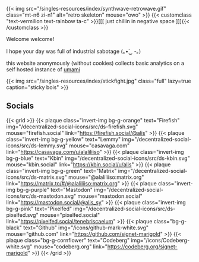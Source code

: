 ---
---
{{< img src="/singles-resources/index/synthwave-retrowave.gif" class="mt-n6 zi-n1" alt="retro skeleton" mouse="owo" >}}
{{< customclass "text-vermilion text-rainbow ta-c" >}}[[[ just chillin in negative space ]]]{{< /customclass >}}

Welcome welcome!

I hope your day was full of industrial sabotage (｡•̀‿ -｡)

this website anonymously (without cookies) collects basic analytics on a self hosted instance of [umami](https://umami.is/)

{{< img src="/singles-resources/index/stickfight.jpg" class="full" lazy=true caption="sticky bois" >}}

## Socials
{{< grid >}}
{{< plaque class="invert-img bg-g-orange" text="Firefish" img="/decentralized-social-icons/src/ds-firefish.svg" mouse="firefish.social" link="https://firefish.social/@alis" >}}
{{< plaque class="invert-img bg-g-yellow" text="Lemmy"    img="/decentralized-social-icons/src/ds-lemmy.svg"    mouse="casavaga.com"    link="https://casavaga.com/u/alaliliiso" >}}
{{< plaque class="invert-img bg-g-blue"   text="Kbin"     img="/decentralized-social-icons/src/ds-kbin.svg"     mouse="kbin.social"     link="https://kbin.social/u/alis" >}}
{{< plaque class="invert-img bg-g-green"  text="Matrix"   img="/decentralized-social-icons/src/ds-matrix.svg"   mouse="@alaliliiso:matrix.org" link="https://matrix.to/#/@alaliliiso:matrix.org" >}}
{{< plaque class="invert-img bg-g-purple" text="Mastodon" img="/decentralized-social-icons/src/ds-mastodon.svg" mouse="mastodon.social" link="https://mastodon.social/@alis_sy" >}}
{{< plaque class="invert-img bg-g-pink"   text="Pixelfed" img="/decentralized-social-icons/src/ds-pixelfed.svg" mouse="pixelfed.social" link="https://pixelfed.social/tenebriscaelum" >}}
{{< plaque class="bg-g-black"             text="Github"   img="/icons/github-mark-white.svg"                    mouse="github.com"      link="https://github.com/signet-marigold" >}}
{{< plaque class="bg-g-cornflower"        text="Codeberg" img="/icons/Codeberg-white.svg"                       mouse="codeberg.org"    link="https://codeberg.org/signet-marigold" >}}
{{< /grid >}}
